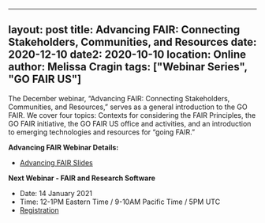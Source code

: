 


---
layout: post
title: Advancing FAIR: Connecting Stakeholders, Communities, and Resources
date: 2020-12-10
date2: 2020-10-10
location: Online
author: Melissa Cragin
tags: ["Webinar Series", "GO FAIR US"]
---

The December webinar, “Advancing FAIR: Connecting Stakeholders, Communities, and Resources,” serves as a general introduction to the GO FAIR. We cover four topics: Contexts for considering the FAIR Principles, the GO FAIR initiative, the GO FAIR US office and activities, and an introduction to emerging technologies and resources for “going FAIR.”

__Advancing FAIR Webinar Details:__
* [Advancing FAIR Slides](https://gofair.us/assets/slides/2020-12-10-advancing-fair.pdf)

__Next Webinar - FAIR and Research Software__ 
* Date: 14 January 2021
* Time: 12-1PM Eastern Time / 9-10AM Pacific Time / 5PM UTC
* [Registration](https://ucsd.zoom.us/webinar/register/WN_Jdytmnh5SKOeASVTRiIOjA)
